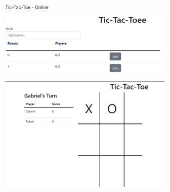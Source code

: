 Tic-Tac-Toe - Online

![alt text](https://github.com/GabrielSantana7791/tic-tac-toe/blob/master/Lobby.png?raw=true)

![alt text](https://github.com/GabrielSantana7791/tic-tac-toe/blob/master/Game.png?raw=true)
